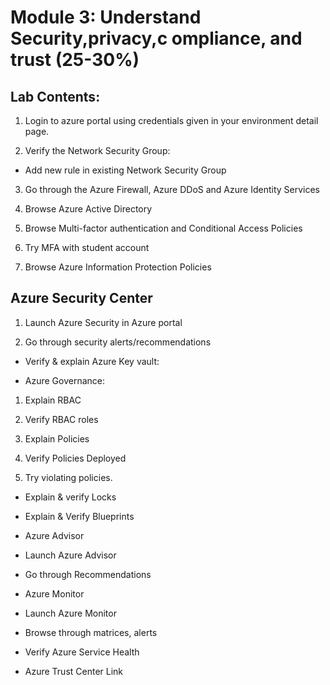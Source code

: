 # Module 3: Understand Security,privacy,c ompliance, and trust (25-30%)

## Lab Contents:

1. Login to azure portal using credentials given in your environment detail page.

2. Verify the Network Security Group:

* Add new rule in existing Network Security Group

3. Go through the Azure Firewall, Azure DDoS and Azure Identity Services

4. Browse Azure Active Directory

5. Browse Multi-factor authentication and Conditional Access Policies

6. Try MFA with student account

7. Browse Azure Information Protection Policies 

## Azure Security Center 

1. Launch Azure Security in Azure portal

2. Go through security alerts/recommendations 

* Verify & explain Azure Key vault: 

* Azure Governance: 

1. Explain RBAC 

2. Verify RBAC roles 

3. Explain Policies 

4. Verify Policies Deployed 

5. Try violating policies.  

* Explain & verify Locks 

* Explain & Verify Blueprints 

* Azure Advisor 

* Launch Azure Advisor 

* Go through Recommendations 

* Azure Monitor 

* Launch Azure Monitor 

* Browse through matrices, alerts 

* Verify Azure Service Health 

* Azure Trust Center Link 
